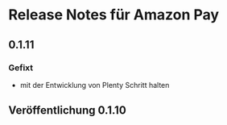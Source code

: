 # Release Notes für Amazon Pay

## 0.1.11

### Gefixt

- mit der Entwicklung von Plenty Schritt halten

## Veröffentlichung 0.1.10

